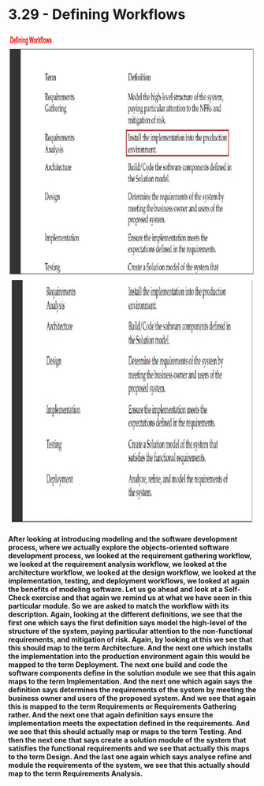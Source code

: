 # 3.29 - Defining Workflows

<img src="/images/03_29_01.jpg" width="800" height="500">
<img src="/images/03_29_02.jpg" width="800" height="500">

**After looking at introducing modeling and the software development process, where we actually explore the objects-oriented software development process, we looked at the requirement gathering workflow, we looked at the requirement analysis workflow, we looked at the architecture workflow, we looked at the design workflow, we looked at the implementation, testing, and deployment workflows, we looked at again the benefits of modeling software. Let us go ahead and look at a Self-Check exercise and that again we remind us at what we have seen in this particular module. So we are asked to match the workflow with its description. Again, looking at the different definitions, we see that the first one which says the first definition says model the high-level of the structure of the system, paying particular attention to the non-functional requirements, and mitigation of risk. Again, by looking at this we see that this should map to the term Architecture. And the next one which installs the implementation into the production environment again this would be mapped to the term Deployment. The next one build and code the software components define in the solution module we see that this again maps to the term Implementation. And the next one which again says the definition says determines the requirements of the system by meeting the business owner and users of the proposed system. And we see that again this is mapped to the term Requirements or Requirements Gathering rather. And the next one that again definition says ensure the implementation meets the expectation defined in the requirements. And we see that this should actually map or maps to the term Testing. And then the next one that says create a solution module of the system that satisfies the functional requirements and we see that actually this maps to the term Design. And the last one again which says analyse refine and module the requirements of the system, we see that this actually should map to the term Requirements Analysis.**
